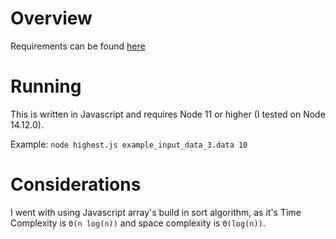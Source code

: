 # Overview
Requirements can be found [here](requirements.md)

# Running
This is written in Javascript and requires Node 11 or higher (I tested on Node 14.12.0).

Example: `node highest.js example_input_data_3.data 10`

# Considerations
I went with using Javascript array's build in sort algorithm, as it's Time Complexity is `Θ(n log(n))` and space complexity is `Θ(log(n))`.